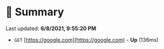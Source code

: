 # 📖 Summary
Last updated: **6/8/2021, 9:55:20 PM**

- `GET` [https://google.com](https://google.com) - **Up** (136ms)
